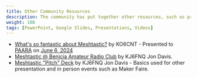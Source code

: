```yaml
---
title: Other Community Resources
description: The community has put together other resources, such as presentations and videos.
weight: 100
tags: [PowerPoint, Google Slides, Presentations, Videos]
---
```


* [What's so fantastic about Meshtastic?](https://docs.google.com/presentation/d/17UMcNsIFdy1bjO0HMZsgbeayS4z1hq89ZyWkyKpdAew/edit#slide=id.p) by KO6CNT - Presented to [PAARA](https://www.paara.org/) on [June 6, 2024](https://www.paara.org/pages/meetings.html)
* [Meshtastic @ Benicia Amateur Radio Club](https://docs.google.com/presentation/d/1d-jp06m-4-X4caJ-x0mb8Rm3p4h7VmApRjhfGkXZBpI/edit#slide=id.g313f14a7214_0_0) by KJ6FNQ Jon Davis.
* [Meshtastic "Pitch" Deck](https://docs.google.com/presentation/d/1bajgUiHvjgtCLo63FMHqa41mjneKKZaZVptNPcOShz4/edit#slide=id.p) by KJ6FNQ Jon Davis - Basics used for other presentation and in person events such as Maker Faire.
